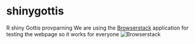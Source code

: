 # shinygottis
R shiny Gottis provparning
We are using the [Browserstack](http://browserstack.com/) application for testing the webpage so it works for everyone
![Browserstack](https://bstacksupport.zendesk.com/attachments/token/LfDPvQkWhH5GSKf2dMAZDIYLG/?name=browserstack-logo-600x315.png)


